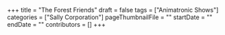 +++
title = "The Forest Friends"
draft = false
tags = ["Animatronic Shows"]
categories = ["Sally Corporation"]
pageThumbnailFile = ""
startDate = ""
endDate = ""
contributors = []
+++

